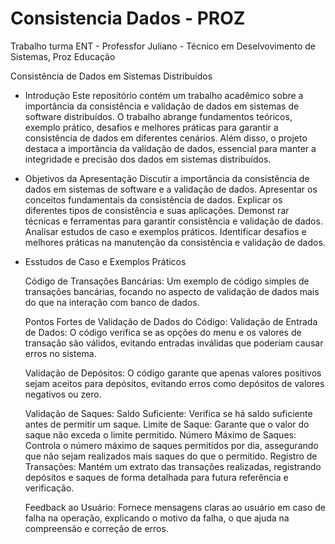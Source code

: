 # Consistencia Dados - PROZ
Trabalho turma ENT - Professfor Juliano - Técnico em Deselvovimento de Sistemas, Proz Educação

Consistência de Dados em Sistemas Distribuídos

-  Introdução
    Este repositório contém um trabalho acadêmico sobre a importância da consistência e validação de dados em sistemas de software distribuídos. O trabalho abrange fundamentos teóricos, exemplo prático, desafios e melhores práticas para garantir a consistência de dados em     diferentes cenários. Além disso, o projeto destaca a importância da validação de dados, essencial para manter a integridade e precisão dos dados em sistemas distribuídos.


-  Objetivos da Apresentação
    Discutir a importância da consistência de dados em sistemas de software e a validação de dados.
    Apresentar os conceitos fundamentais da consistência de dados.
    Explicar os diferentes tipos de consistência e suas aplicações.
    Demonst  rar técnicas e ferramentas para garantir consistência e validação de dados.
    Analisar estudos de caso e exemplos práticos.
    Identificar desafios e melhores práticas na manutenção da consistência e validação de dados.


  - Esstudos de Caso e Exemplos Práticos
  
    Código de Transações Bancárias:
      Um exemplo de código simples de transações bancárias, focando no aspecto de validação de dados mais do que na interação com banco de dados.
     
     Pontos Fortes de Validação de Dados do Código:
      Validação de Entrada de Dados: O código verifica se as opções do menu e os valores de transação são válidos, evitando entradas inválidas que poderiam causar erros no sistema.
    
      Validação de Depósitos: 
        O código garante que apenas valores positivos sejam aceitos para depósitos, evitando erros como depósitos de valores negativos ou zero.
      
      Validação de Saques:
        Saldo Suficiente: Verifica se há saldo suficiente antes de permitir um saque.
        Limite de Saque: Garante que o valor do saque não exceda o limite permitido.
        Número Máximo de Saques: Controla o número máximo de saques permitidos por dia, assegurando que não sejam realizados mais saques do que o permitido.
        Registro de Transações: Mantém um extrato das transações realizadas, registrando depósitos e saques de forma detalhada para futura referência e verificação.
      
      Feedback ao Usuário: 
        Fornece mensagens claras ao usuário em caso de falha na operação, explicando o motivo da falha, o que ajuda na compreensão e correção de erros.
